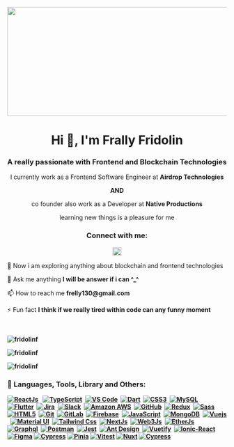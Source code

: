 <p align="center">
  <img
    src="https://media.giphy.com/media/v1.Y2lkPTc5MGI3NjExNmZmNDNhMjVmYTU2YTRiMTEzNDljZGFiZmZlN2Q3ZjMyZGIwNzAwYyZjdD1n/UPqYp2tj61XlBhlPbH/giphy-downsized.gif"
    width="550"
    height="250"
  />
</p>

<h1 align="center">Hi 👋, I'm Frally Fridolin</h1>
<h3 align="center">A really passionate with Frontend and Blockchain Technologies</h3>
<p align="center">I currently work as a Frontend Software Engineer at <b>Airdrop Technologies</b></p>
<p align="center"><b>AND</b></p>
<p align="center">co founder also work as a Developer at <b>Native Productions</b></p>
<p align="center">learning new things is a pleasure for me</p>

<h3 align="center">Connect with me:</h3>
<p align="center">
  <a href="https://linkedin.com/in/frallyfridolin" target="blank"
    ><img
      align="center"
      src="https://img.shields.io/badge/LinkedIn-blue?style=for-the-badge&logo=linkedin&logoColor=white"
      alt="frallyfridolin"
      height="20"
    />
  </a>
</p>

<p>🌱 Now i am exploring anything about blockchain and frontend technologies</p> 
<p>💬 Ask me anything <b>I will be answer if i can ^_^</b></p>
<p>📫 How to reach me <b>frelly130@gmail.com</b></p>
<p>⚡ Fun fact <b>I think if we really tired within code can any funny moment<b></p>
 
 <br/>
<p>
  <img
    src="https://github-readme-stats-sigma-five.vercel.app/api/top-langs?username=fridolinf&show_icons=true&locale=en&layout=compact"
    alt="fridolinf"
  />
</p>
<p>
  <img
    src="https://github-readme-streak-stats.herokuapp.com/?user=fridolinf&"
    alt="fridolinf"
  />
</p>
<p>
  <img
    src="https://github-readme-stats-sigma-five.vercel.app/api?username=fridolinf&show_icons=true&locale=en"
    alt="fridolinf"
  />
</p>

<h3 align="left">📘 Languages, Tools, Library and Others:</h3>
<p dir="auto">
  <a
    target="_blank"
    rel="noopener noreferrer nofollow"
    href="https://legacy.reactjs.org/docs/getting-started.html"
    ><img  src="https://camo.githubusercontent.com/9473136680d36bbe33b63c3bd69c9f3d1060c09a5a7f8c7c3e7352630f835051/687474703a2f2f696d672e736869656c64732e696f2f62616467652f2d52656163742d3631444146423f7374796c653d666c61742d737175617265266c6f676f3d7265616374266c6f676f436f6c6f723d7768697465"
      alt="ReactJs"
      data-canonical-src="http://img.shields.io/badge/-React-61DAFB?style=flat-square&amp;logo=react&amp;logoColor=white"
      style="max-width: 100%"
  /></a>
  &nbsp;
  <a
    target="_blank"
    rel="noopener noreferrer nofollow"
    href="https://www.typescriptlang.org/docs/"
    ><img
      src="https://camo.githubusercontent.com/d60afb008bc0bcde7ea8720637928cb02c0f9a6d795dad7382f688a17e7515de/68747470733a2f2f696d672e736869656c64732e696f2f62616467652f2d547970655363726970742d3030374143433f7374796c653d666c61742d737175617265266c6f676f3d74797065736372697074266c6f676f436f6c6f723d7768697465"
      alt="TypeScript"
      data-canonical-src="https://img.shields.io/badge/-TypeScript-007ACC?style=flat-square&amp;logo=typescript&amp;logoColor=white"
      style="max-width: 100%"
  /></a>&nbsp;
  <a
    target="_blank"
    rel="noopener noreferrer nofollow"
    href="https://code.visualstudio.com/docs"
    ><img
      src="https://camo.githubusercontent.com/628cf2c5af3d27a49b5a801dc6f15a92872edba5d47252681baf2e6de00876b5/687474703a2f2f696d672e736869656c64732e696f2f62616467652f2d5653253230436f64652d3030374143433f7374796c653d666c61742d737175617265266c6f676f3d76697375616c2d73747564696f2d636f6465266c6f676f436f6c6f723d7768697465"
      alt="VS Code"
      data-canonical-src="http://img.shields.io/badge/-VS%20Code-007ACC?style=flat-square&amp;logo=visual-studio-code&amp;logoColor=white"
      style="max-width: 100%"
  /></a>&nbsp;
  <a
    target="_blank"
    rel="noopener noreferrer nofollow"
    href="https://dart.dev/guides"
    ><img
      src="https://camo.githubusercontent.com/951255cbc5195d8f66c4e6e69b7f760a66293b4f8436c51cd75814f535dcd646/68747470733a2f2f696d672e736869656c64732e696f2f62616467652f2d446172742d3031373543323f7374796c653d666c61742d737175617265266c6f676f3d64617274266c6f676f436f6c6f723d7768697465"
      alt="Dart"
      data-canonical-src="https://img.shields.io/badge/-Dart-0175C2?style=flat-square&amp;logo=dart&amp;logoColor=white"
      style="max-width: 100%"
  /></a>&nbsp;
  <a
    target="_blank"
    rel="noopener noreferrer nofollow"
    href="https://www.w3.org/Style/CSS/specs.en.html"
    ><img
      src="https://camo.githubusercontent.com/19d98ab99fe0a1a5c00ef27920be3ada8548f2476877db0598960ac2a5f8788d/68747470733a2f2f696d672e736869656c64732e696f2f62616467652f2d435353332d2532333135373242363f7374796c653d666c61742d737175617265266c6f676f3d63737333"
      alt="CSS3"
      data-canonical-src="https://img.shields.io/badge/-CSS3-%231572B6?style=flat-square&amp;logo=css3"
      style="max-width: 100%"
  /></a>&nbsp;
  <a
    target="_blank"
    rel="noopener noreferrer nofollow"
    href="https://www.mysql.com/"
    ><img
      src="https://camo.githubusercontent.com/5f426e7509033750f1403f9afd43c3a342838b4e292545d10ebac6c2b295d723/68747470733a2f2f696d672e736869656c64732e696f2f62616467652f2d4d7953514c2d3333363739313f7374796c653d666c61742d737175617265266c6f676f3d6d7973716c266c6f676f436f6c6f723d7768697465"
      alt="MySQL"
      data-canonical-src="https://img.shields.io/badge/-MySQL-336791?style=flat-square&amp;logo=mysql&amp;logoColor=white"
      style="max-width: 100%"
  /></a>&nbsp;
  <a
    target="_blank"
    rel="noopener noreferrer nofollow"
    href="https://flutter.dev/"
    ><img
      src="https://camo.githubusercontent.com/cd7c6d34e4a77bda44813a48f9c3f463419cec3b525b4442fcf926bac44cc87b/68747470733a2f2f696d672e736869656c64732e696f2f62616467652f2d466c75747465722d3032353639423f7374796c653d666c61742d737175617265266c6f676f3d666c7574746572266c6f676f436f6c6f723d7768697465"
      alt="Flutter"
      data-canonical-src="https://img.shields.io/badge/-Flutter-02569B?style=flat-square&amp;logo=flutter&amp;logoColor=white"
      style="max-width: 100%"
  /></a>&nbsp;
  <a
    target="_blank"
    rel="noopener noreferrer nofollow"
    href="https://www.atlassian.com/software/jira"
    ><img
      src="https://camo.githubusercontent.com/8aa25227808b44c8e9332a4041c13d1a5d8561707a5954e8f5942e026fa94972/68747470733a2f2f696d672e736869656c64732e696f2f62616467652f2d4a6972612d3030353243433f7374796c653d666c61742d737175617265266c6f676f3d6a697261"
      alt="Jira"
      data-canonical-src="https://img.shields.io/badge/-Jira-0052CC?style=flat-square&amp;logo=jira"
      style="max-width: 100%"
  /></a>&nbsp;
  <a
    target="_blank"
    rel="noopener noreferrer nofollow"
    href="https://slack.com/"
    ><img
      src="https://camo.githubusercontent.com/1a90a651445c34a00918363812378f3627ecba2a588cf46fc97eddd372621975/68747470733a2f2f696d672e736869656c64732e696f2f62616467652f2d536c61636b2d3441313534423f7374796c653d666c61742d737175617265266c6f676f3d736c61636b"
      alt="Slack"
      data-canonical-src="https://img.shields.io/badge/-Slack-4A154B?style=flat-square&amp;logo=slack"
      style="max-width: 100%"
  /></a>&nbsp;
  <a
    target="_blank"
    rel="noopener noreferrer nofollow"
    href="https://aws.amazon.com/"
    ><img
      src="https://camo.githubusercontent.com/282b2f6fd357547560aea23fe59d11ee43c27713b159c506701d16be783a54dc/687474703a2f2f696d672e736869656c64732e696f2f62616467652f2d41616d617a6f6e2532304157532d3233324633453f7374796c653d666c61742d737175617265266c6f676f3d616d617a6f6e266c6f676f436f6c6f723d7768697465"
      alt="Amazon AWS"
      data-canonical-src="http://img.shields.io/badge/-amazon%20AWS-232F3E?style=flat-square&amp;logo=amazon&amp;logoColor=white"
      style="max-width: 100%"
  /></a>&nbsp;
  <a
    target="_blank"
    rel="noopener noreferrer nofollow"
    href="https://github.com/"
    ><img
      src="https://camo.githubusercontent.com/85dc47a56a4e73ae7b6e64b3b4416785497e74219ae179ae8faaaca10d5a78d9/68747470733a2f2f696d672e736869656c64732e696f2f62616467652f2d4769744875622d3138313731373f7374796c653d666c61742d737175617265266c6f676f3d676974687562"
      alt="GitHub"
      data-canonical-src="https://img.shields.io/badge/-GitHub-181717?style=flat-square&amp;logo=github"
      style="max-width: 100%"
  /></a>&nbsp;
  <a
    target="_blank"
    rel="noopener noreferrer nofollow"
    href="https://redux.js.org/"
    ><img
      src="https://camo.githubusercontent.com/5ffd853b0824728d0a8ce1f5dd3634891bb73fe5c560b423eb45c0e34be4581c/68747470733a2f2f696d672e736869656c64732e696f2f62616467652f2d52656475782d3736344142433f7374796c653d666c61742d737175617265266c6f676f3d7265647578266c6f676f436f6c6f723d7768697465"
      alt="Redux"
      data-canonical-src="https://img.shields.io/badge/-Redux-764ABC?style=flat-square&amp;logo=redux&amp;logoColor=white"
      style="max-width: 100%"
  /></a>&nbsp;
  <a
    target="_blank"
    rel="noopener noreferrer nofollow"
    href="https://sass-lang.com/"
    ><img
      src="https://camo.githubusercontent.com/3a614f93d4893477e939c786b82de81783536e728117efffeaa67cc163ab70c6/68747470733a2f2f696d672e736869656c64732e696f2f62616467652f2d536173732d2532334343363639393f7374796c653d666c61742d737175617265266c6f676f3d73617373266c6f676f436f6c6f723d7768697465"
      alt="Sass"
      data-canonical-src="https://img.shields.io/badge/-Sass-%23CC6699?style=flat-square&amp;logo=sass&amp;logoColor=white"
      style="max-width: 100%"
  /></a>&nbsp;
  <a
    target="_blank"
    rel="noopener noreferrer nofollow"
    href="https://dev.w3.org/html5/spec-LC/"
    ><img
      src="https://camo.githubusercontent.com/211b30282c9908364f7f1c179854e57e72921e167dd1716f9f9dbc98f9310f27/68747470733a2f2f696d672e736869656c64732e696f2f62616467652f2d48544d4c352d2532334534344432373f7374796c653d666c61742d737175617265266c6f676f3d68746d6c35266c6f676f436f6c6f723d7768697465"
      alt="HTML5"
      data-canonical-src="https://img.shields.io/badge/-HTML5-%23E44D27?style=flat-square&amp;logo=html5&amp;logoColor=white"
      style="max-width: 100%"
  /></a>&nbsp;
  <a
    target="_blank"
    rel="noopener noreferrer nofollow"
    href="https://git-scm.com/"
    ><img
      src="https://camo.githubusercontent.com/e96231df11043e86a1e70c128b3136b7d5bc61b525b0c1052b929f9e9e977b49/68747470733a2f2f696d672e736869656c64732e696f2f62616467652f2d4769742d2532334630353033323f7374796c653d666c61742d737175617265266c6f676f3d676974266c6f676f436f6c6f723d7768697465"
      alt="Git"
      data-canonical-src="https://img.shields.io/badge/-Git-%23F05032?style=flat-square&amp;logo=git&amp;logoColor=white"
      style="max-width: 100%"
  /></a>&nbsp;
  <a
    target="_blank"
    rel="noopener noreferrer nofollow"
    href="https://gitlab.com/"
    ><img
      src="https://camo.githubusercontent.com/8f508457694c79415044e70ad8d151c0ceb08dda3f46f9544ff205eff8f04d79/68747470733a2f2f696d672e736869656c64732e696f2f62616467652f2d4769744c61622d4643413132313f7374796c653d666c61742d737175617265266c6f676f3d6769746c6162266c6f676f436f6c6f723d7768697465"
      alt="GitLab"
      data-canonical-src="https://img.shields.io/badge/-GitLab-FCA121?style=flat-square&amp;logo=gitlab&amp;logoColor=white"
      style="max-width: 100%"
  /></a>&nbsp;
  <a
    target="_blank"
    rel="noopener noreferrer nofollow"
    href="https://firebase.google.com/?hl=id"
    ><img
      src="https://camo.githubusercontent.com/d62a03a381740713bc897842fd808ccd4972f10236467fc8bc3f3072de16890f/68747470733a2f2f696d672e736869656c64732e696f2f62616467652f2d46697265626173652d4646434132383f7374796c653d666c61742d737175617265266c6f676f3d6669726562617365266c6f676f436f6c6f723d7768697465"
      alt="Firebase"
      data-canonical-src="https://img.shields.io/badge/-Firebase-FFCA28?style=flat-square&amp;logo=firebase&amp;logoColor=white"
      style="max-width: 100%"
  /></a>&nbsp;
  <a
    target="_blank"
    rel="noopener noreferrer nofollow"
    href="https://developer.mozilla.org/en-US/docs/Web/JavaScript"
    ><img
      src="https://camo.githubusercontent.com/f2a365ec79dc8bd871e4e2ab36a00c305c6eb4393092a1fa8ba956473f87d220/687474703a2f2f696d672e736869656c64732e696f2f62616467652f2d4a6176615363726970742d4637444631453f7374796c653d666c61742d737175617265266c6f676f3d6a617661736372697074266c6f676f436f6c6f723d7768697465"
      alt="JavaScript"
      data-canonical-src="http://img.shields.io/badge/-JavaScript-F7DF1E?style=flat-square&amp;logo=javascript&amp;logoColor=white"
      style="max-width: 100%"
  /></a>&nbsp;
  <a
    target="_blank"
    rel="noopener noreferrer nofollow"
    href="https://www.mongodb.com/"
    ><img
      src="https://camo.githubusercontent.com/46b4c427531526e4e743a8902104d139676f557aa646d5a8e3ac2c40a4467bc0/687474703a2f2f696d672e736869656c64732e696f2f62616467652f2d4d6f6e676f44422d3437413234383f7374796c653d666c61742d737175617265266c6f676f3d6d6f6e676f6462266c6f676f436f6c6f723d7768697465"
      alt="MongoDB"
      data-canonical-src="http://img.shields.io/badge/-MongoDB-47A248?style=flat-square&amp;logo=mongodb&amp;logoColor=white"
      style="max-width: 100%"
  /></a>&nbsp;
  <a
    target="_blank"
    rel="noopener noreferrer nofollow"
    href="https://vuejs.org/"
    ><img
      src="https://img.shields.io/badge/Vue.js-35495E?style=flat-square&logo=vuedotjs&logoColor=4FC08D"
      alt="Vuejs"
      data-canonical-src="https://img.shields.io/badge/Vue.js-35495E?style=flat-square&logo=vuedotjs&logoColor=4FC08D"
      style="max-width: 100%"
  /></a>&nbsp;
  <a
    target="_blank"
    rel="noopener noreferrer nofollow"
    href="https://mui.com/"
    ><img
      src="https://img.shields.io/badge/-MUI-1768da?logo=mui&logoColor=white&style=flat-square"
      alt="Material UI"
      data-canonical-src="http://img.shields.io/badge/-MUI-1768da?logo=mui&logoColor=1b1bdd&style=flat-square"
      style="max-width: 100%"
  /></a>&nbsp;
  <a
    target="_blank"
    rel="noopener noreferrer nofollow"
    href="https://tailwindui.com/"
    ><img
      src="https://img.shields.io/badge/-Tailwind-06B6D4?logo=tailwindcss&logoColor=white&style=flat-square"
      alt="Tailwind Css"
      data-canonical-src="http://img.shields.io/badge/-Tailwind-06B6D4?logo=tailwindcss&logoColor=1b1bdd&style=flat-square"
      style="max-width: 100%"
  /></a>&nbsp;
  <a
    target="_blank"
    rel="noopener noreferrer nofollow"
    href="https://nextjs.org/"
    ><img
      src="https://img.shields.io/badge/NextJs-black?style=flat-square&logo=next.js&logoColor=ffffff"
      alt="NextJs"
      data-canonical-src="https://img.shields.io/badge/NextJs-black?style=flat-square&logo=next.js&logoColor=ffffff"
      style="max-width: 100%"
  /></a>&nbsp;
  <a
    target="_blank"
    rel="noopener noreferrer nofollow"
    href="https://web3js.readthedocs.io/en/v1.8.2/"
    ><img
      src="https://img.shields.io/badge/-Web3Js-grey?style=flat-square&logo=web3.js&logoColor=F16822"
      alt="Web3Js"
      data-canonical-src="https://img.shields.io/badge/-Web3Js-grey?style=flat-square&logo=web3.js&logoColor=F16822"
      style="max-width: 100%"
  /></a>&nbsp;
  <a
    target="_blank"
    rel="noopener noreferrer nofollow"
    href="https://docs.ethers.org/v5/"
    ><img
      src="https://img.shields.io/badge/-Ethers-grey?style=flat-square&logo=ethereum&logoColor=7d43b5"
      alt="EtherJs"
      data-canonical-src="https://img.shields.io/badge/-Ethers-grey?style=flat-square&logo=ethereum&logoColor=7d43b5"
      style="max-width: 100%"
  /></a>&nbsp;
  <a
    target="_blank"
    rel="noopener noreferrer nofollow"
    href="https://graphql.org/"
    ><img
      src="https://img.shields.io/badge/-Graphql-4c1130?style=flat-square&logo=graphql&logoColor=E10098"
      alt="Graphql"
      data-canonical-src="https://img.shields.io/badge/-Graphql-4c1130?style=flat-square&logo=graphql&logoColor=E10098"
      style="max-width: 100%"
  /></a>&nbsp;
  <a
    target="_blank"
    rel="noopener noreferrer nofollow"
    href="https://www.postman.com/"
    ><img
      src="https://img.shields.io/badge/-Postman-bcbcbc?style=flat-square&logo=postman&logoColor=FF6C37"
      alt="Postman"
      data-canonical-src="https://img.shields.io/badge/-Postman-bcbcbc?style=flat-square&logo=postman&logoColor=FF6C37"
      style="max-width: 100%"
  /></a>&nbsp;
  <a
    target="_blank"
    rel="noopener noreferrer nofollow"
    href="https://jestjs.io/"
    ><img
      src="https://img.shields.io/badge/-Jest-white?style=flat-square&logo=jest&logoColor=C21325"
      alt="Jest"
      data-canonical-src="https://img.shields.io/badge/-Jest-white?style=flat-square&logo=jest&logoColor=C21325"
      style="max-width: 100%"
  /></a>&nbsp;
  <a
    target="_blank"
    rel="noopener noreferrer nofollow"
    href="https://ant.design/"
    ><img
      src="https://img.shields.io/badge/-Ant Design-0c343d?style=flat-square&logo=antdesign&logoColor=0170FE"
      alt="Ant Design"
      data-canonical-src="https://img.shields.io/badge/-Ant Design-0c343d?style=flat-square&logo=antdesign&logoColor=0170FE"
      style="max-width: 100%"
  /></a>&nbsp;
  <a
    target="_blank"
    rel="noopener noreferrer nofollow"
    href="https://vuetifyjs.com/"
    ><img
      src="https://img.shields.io/badge/-Vuetify-ffe599?style=flat-square&logo=vuetify&logoColor=1867C0"
      alt="Vuetify"
      data-canonical-src="https://img.shields.io/badge/-Vuetify-ffe599?style=flat-square&logo=vuetify&logoColor=1867C0"
      style="max-width: 100%"
  /></a>&nbsp;
  <a
    target="_blank"
    rel="noopener noreferrer nofollow"
    href="https://ionicframework.com/docs/react"
    ><img
      src="https://img.shields.io/badge/-IonicReact-a64d79?style=flat-square&logo=ionic&logoColor=3880FF"
      alt="Ionic-React"
      data-canonical-src="https://img.shields.io/badge/-IonicReact-a64d79?style=flat-square&logo=ionic&logoColor=3880FF"
      style="max-width: 100%"
  /></a>&nbsp;
  <a
    target="_blank"
    rel="noopener noreferrer nofollow"
    href="https://figma.com/"
    ><img
      src="https://img.shields.io/badge/-Figma-f1c232?style=flat-square&logo=figma&logoColor=F24E1E"
      alt="Figma"
      data-canonical-src="https://img.shields.io/badge/-Figma-f1c232?style=flat-square&logo=figma&logoColor=F24E1E"
      style="max-width: 100%"
  /></a>
    <a
    target="_blank"
    rel="noopener noreferrer nofollow"
    href="https://www.cypress.io/"
    ><img
      src="https://img.shields.io/badge/-Cypress-f1c112?style=flat-square&logo=cypress&logoColor=F4411E"
      alt="Cypress"
      data-canonical-src="https://img.shields.io/badge/-Cypress-f1c112?style=flat-square&logo=cypress&logoColor=F2411E"
      style="max-width: 100%"
  /></a>
   <a
    target="_blank"
    rel="noopener noreferrer nofollow"
    href="https://pinia.vuejs.org/"
    ><img
      src="https://img.shields.io/badge/-Pinia-363633?style=flat-square&logo=pinia&logoColor=fcff57"
      alt="Pinia"
      data-canonical-src="https://img.shields.io/badge/-Pinia-363633?style=flat-square&logo=pinia&logoColor=fcff57"
      style="max-width: 100%"
  /></a>
 <a
    target="_blank"
    rel="noopener noreferrer nofollow"
    href="https://vitest.dev/"
    ><img
      src="https://img.shields.io/badge/-Vitest-000000?style=flat-square&logo=vitest&logoColor=cff07d"
      alt="Vitest"
      data-canonical-src="https://img.shields.io/badge/-Vitest-000000?style=flat-square&logo=vitest&logoColor=cff07d"
      style="max-width: 100%"
  /></a>
 <a
    target="_blank"
    rel="noopener noreferrer nofollow"
    href="https://nuxt.com/"
    ><img
      src="https://img.shields.io/badge/-Nuxt-60bd79?style=flat-square&logo=nuxtjs&logoColor=000000"
      alt="Nuxt"
      data-canonical-src="https://img.shields.io/badge/-Nuxt-60bd79?style=flat-square&logo=nuxtjs&logoColor=000000"
      style="max-width: 100%"
  /></a>
 <a
    target="_blank"
    rel="noopener noreferrer nofollow"
    href="https://www.cypress.io/"
    ><img
      src="https://img.shields.io/badge/-Cypress-000000?style=flat-square&logo=cypress&logoColor=15732e"
      alt="Cypress"
      data-canonical-src="https://img.shields.io/badge/-Cypress-000000?style=flat-square&logo=cypress&logoColor=15732e"
      style="max-width: 100%"
  /></a>
